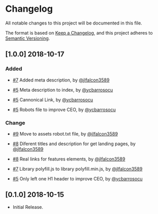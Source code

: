 # Changelog

All notable changes to this project will be documented in this file.

The format is based on [Keep a Changelog](https://keepachangelog.com/en/1.0.0/),
and this project adheres to [Semantic Versioning](https://semver.org/spec/v2.0.0.html).

## [1.0.0] 2018-10-17

### Added

- [#7](https://github.com/front10/get-landing-page-book/pull/7) Added meta description, by [@jlfalcon3589](https://github.com/jlfalcon3589)

- [#5](https://github.com/front10/get-landing-page-book/pull/5) Meta description to index, by [@ycbarrosocu](https://github.com/rootlinux2)

- [#5](https://github.com/front10/get-landing-page-book/pull/5) Cannonical Link, by [@ycbarrosocu](https://github.com/rootlinux2)

- [#5](https://github.com/front10/get-landing-page-book/pull/5) Robots file to improve CEO, by [@ycbarrosocu](https://github.com/rootlinux2)

### Change

- [#9](https://github.com/front10/get-landing-page-book/pull/9) Move to assets robot.txt file, by [@jlfalcon3589](https://github.com/jlfalcon3589)

- [#8](https://github.com/front10/get-landing-page-book/pull/8) Diferent titles and description for get landing pages, by [@jlfalcon3589](https://github.com/jlfalcon3589)

- [#8](https://github.com/front10/get-landing-page-book/pull/8) Real links for features elements, by [@jlfalcon3589](https://github.com/jlfalcon3589)

- [#7](https://github.com/front10/get-landing-page-book/pull/7) Library polyfill.js to library polyfill.min.js, by [@jlfalcon3589](https://github.com/jlfalcon3589)

- [#5](https://github.com/front10/get-landing-page-book/pull/5) Only left one H1 header to improve CEO, by [@ycbarrosocu](https://github.com/rootlinux2)

## [0.1.0] 2018-10-15

- Initial Release.

